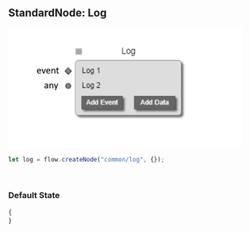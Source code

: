 ## StandardNode: Log

<img class="zoomable" alt="Log standard node" src="/images/standard-nodes/common/log.png" />

<Hierarchy :extend="{name: 'Node', link: '../../api/classes/node.html'}" />
<br/>

```js
let log = flow.createNode("common/log", {});
```

<br/>

### Default State

```js
{
}
```
